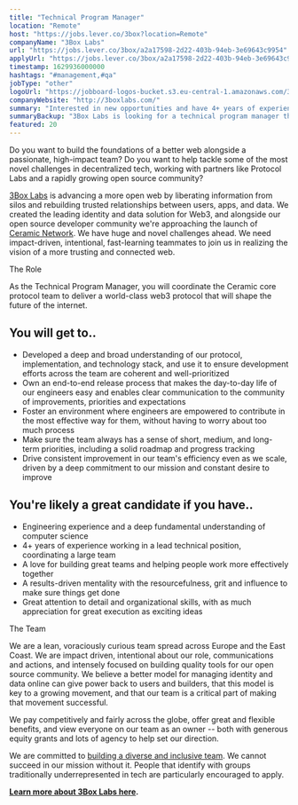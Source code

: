 ```yaml
---
title: "Technical Program Manager"
location: "Remote"
host: "https://jobs.lever.co/3box?location=Remote"
companyName: "3Box Labs"
url: "https://jobs.lever.co/3box/a2a17598-2d22-403b-94eb-3e69643c9954"
applyUrl: "https://jobs.lever.co/3box/a2a17598-2d22-403b-94eb-3e69643c9954/apply"
timestamp: 1629936000000
hashtags: "#management,#qa"
jobType: "other"
logoUrl: "https://jobboard-logos-bucket.s3.eu-central-1.amazonaws.com/3box-labs"
companyWebsite: "http://3boxlabs.com/"
summary: "Interested in new opportunities and have 4+ years of experience working in a lead technical position, coordinating a large team? 3Box Labs has a job opening for a technical program manager."
summaryBackup: "3Box Labs is looking for a technical program manager that has #management, #qa."
featured: 20
---
```


Do you want to build the foundations of a better web alongside a passionate, high-impact team? Do you want to help tackle some of the most novel challenges in decentralized tech, working with partners like Protocol Labs and a rapidly growing open source community?

[3Box Labs](http://3boxlabs.com) is advancing a more open web by liberating information from silos and rebuilding trusted relationships between users, apps, and data. We created the leading identity and data solution for Web3, and alongside our open source developer community we're approaching the launch of [Ceramic Network](http://ceramic.network). We have huge and novel challenges ahead. We need impact-driven, intentional, fast-learning teammates to join us in realizing the vision of a more trusting and connected web.

The Role

As the Technical Program Manager, you will coordinate the Ceramic core protocol team to deliver a world-class web3 protocol that will shape the future of the internet.

## You will get to..

*   Developed a deep and broad understanding of our protocol, implementation, and technology stack, and use it to ensure development efforts across the team are coherent and well-prioritized
*   Own an end-to-end release process that makes the day-to-day life of our engineers easy and enables clear communication to the community of improvements, priorities and expectations
*   Foster an environment where engineers are empowered to contribute in the most effective way for them, without having to worry about too much process
*   Make sure the team always has a sense of short, medium, and long-term priorities, including a solid roadmap and progress tracking
*   Drive consistent improvement in our team's efficiency even as we scale, driven by a deep commitment to our mission and constant desire to improve

## You're likely a great candidate if you have..

*   Engineering experience and a deep fundamental understanding of computer science
*   4+ years of experience working in a lead technical position, coordinating a large team
*   A love for building great teams and helping people work more effectively together
*   A results-driven mentality with the resourcefulness, grit and influence to make sure things get done
*   Great attention to detail and organizational skills, with as much appreciation for great execution as exciting ideas

The Team

We are a lean, voraciously curious team spread across Europe and the East Coast. We are impact driven, intentional about our role, communications and actions, and intensely focused on building quality tools for our open source community. We believe a better model for managing identity and data online can give power back to users and builders, that this model is key to a growing movement, and that our team is a critical part of making that movement successful.

We pay competitively and fairly across the globe, offer great and flexible benefits, and view everyone on our team as an owner -- both with generous equity grants and lots of agency to help set our direction.

We are committed to [building a diverse and inclusive team](https://www.notion.so/threebox/About-3Box-Labs-7100eadf86624b1ba00793da29a08711#fd55a523870040cb91b83e22dd73c49f). We cannot succeed in our mission without it. People that identify with groups traditionally underrepresented in tech are particularly encouraged to apply. 

[**Learn more about 3Box Labs here**](https://www.notion.so/threebox/About-3Box-Labs-7100eadf86624b1ba00793da29a08711)**.**
